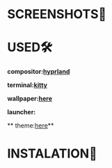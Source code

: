 # SCREENSHOTS🌲


# USED🛠️
**compositor:[hyprland](https://github.com/hyprwm/Hyprland)**

**terminal:[kitty](https://github.com/kovidgoyal/kitty)**

**wallpaper:[here](https://wallhaven.cc/w/76evl9)**

**launcher:[]()**

** theme:[here]()**
# INSTALATION📮

